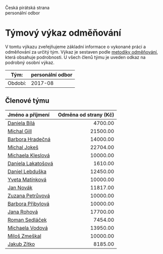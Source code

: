 Česká pirátská strana  
personální odbor

Týmový výkaz odměňování
===========================

V tomtu výkazu zveřejňujeme základní informace o vykonané práci a odměňování
za určitý tým. Výkaz je sestaven podle [metodiky odměňování][metodika],
která obsahuje podrobnosti. U všech členů týmu je uveden odkaz na podrobný osobní výkaz.

Tým:                     | personální odbor
-----------------------  | --------------------
Období:                  | 2017-08

Členové týmu
--------------

| Jméno a příjmení                          |   Odměna od strany (Kč) |
|:------------------------------------------|------------------------:|
| [Daniela Bílá](daniela-bila/)             |                 4700.00 |
| [Michal Gill](michal-gill/)               |                21500.00 |
| [Barbora Hradečná](barbora-hradecna/)     |                14000.00 |
| [Michal Jokeš](michal-jokes/)             |                22704.00 |
| [Michaela Kleslová](michaela-kleslova/)   |                10000.00 |
| [Daniela Lakatošová](daniela-lakatosova/) |                 1610.00 |
| [Daniel Lebduška](daniel-lebduska/)       |                12450.00 |
| [Yveta Matínková](yveta-matinkova/)       |                10000.00 |
| [Jan Novák](jan-novak/)                   |                11817.00 |
| [Zuzana Petrůvová](zuzana-petruvova/)     |                10000.00 |
| [Barbora Přibylová](barbora-pribylova/)   |                10000.00 |
| [Jana Rohová](jana-rohova/)               |                17700.00 |
| [Roman Sedláček](roman-sedlacek/)         |                 7454.00 |
| [Michaela Vodová](michaela-vodova/)       |                13950.00 |
| [Miloš Zmeškal](milos-zmeskal/)           |                10000.00 |
| [Jakub Zítko](jakub-zitko/)               |                 8185.00 |


[metodika]: https://redmine.pirati.cz/projects/po/wiki/Odmenovani
